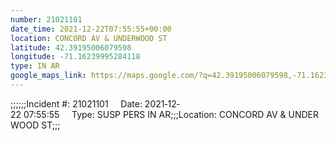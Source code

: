 ```yaml
---
number: 21021101
date_time: 2021-12-22T07:55:55+00:00
location: CONCORD AV & UNDERWOOD ST
latitude: 42.39195006079598
longitude: -71.16239995284118
type: IN AR
google_maps_link: https://maps.google.com/?q=42.39195006079598,-71.16239995284118
---
```


;;;;;;Incident #: 21021101     Date: 2021‐12‐22 07:55:55     Type: SUSP PERS IN AR;;;Location: CONCORD AV & UNDERWOOD ST;;;
